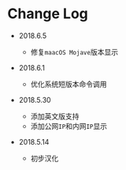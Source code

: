 # Change Log
- 2018.6.5
  - 修复`maacOS Mojave`版本显示

- 2018.6.1
  - 优化系统短版本命令调用

- 2018.5.30
  - 添加英文版支持
  - 添加公网`IP`和内网`IP`显示

- 2018.5.14
  - 初步汉化


